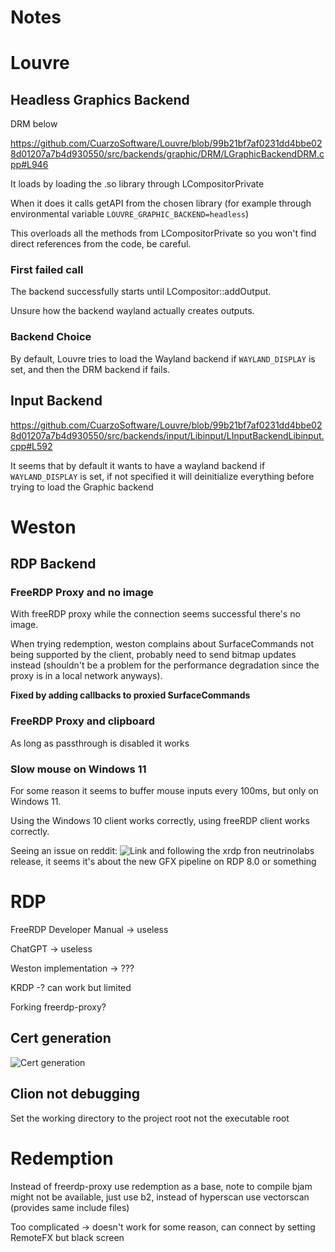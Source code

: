 # Notes

# Louvre

## Headless Graphics Backend

DRM below

https://github.com/CuarzoSoftware/Louvre/blob/99b21bf7af0231dd4bbe028d01207a7b4d930550/src/backends/graphic/DRM/LGraphicBackendDRM.cpp#L946

It loads by loading the .so library through LCompositorPrivate

When it does it calls getAPI from the chosen library (for example through environmental variable `LOUVRE_GRAPHIC_BACKEND=headless`)

This overloads all the methods from LCompositorPrivate so you won't find direct references from the code, be careful.

### First failed call

The backend successfully starts until LCompositor::addOutput.

Unsure how the backend wayland actually creates outputs.

### Backend Choice

By default, Louvre tries to load the Wayland backend if `WAYLAND_DISPLAY` is set, and then the DRM backend if fails.

## Input Backend

https://github.com/CuarzoSoftware/Louvre/blob/99b21bf7af0231dd4bbe028d01207a7b4d930550/src/backends/input/Libinput/LInputBackendLibinput.cpp#L592

It seems that by default it wants to have a wayland backend if `WAYLAND_DISPLAY` is set, if not specified it will deinitialize everything before trying to load the Graphic backend

# Weston

## RDP Backend

### FreeRDP Proxy and no image

With freeRDP proxy while the connection seems successful there's no image.

When trying redemption, weston complains about SurfaceCommands not being supported by the client, probably need to send bitmap updates instead (shouldn't be a problem for the performance degradation since the proxy is in a local network anyways).

**Fixed by adding callbacks to proxied SurfaceCommands**

### FreeRDP Proxy and clipboard

As long as passthrough is disabled it works

### Slow mouse on Windows 11

For some reason it seems to buffer mouse inputs every 100ms, but only on Windows 11.

Using the Windows 10 client works correctly, using freeRDP client works correctly.

Seeing an issue on reddit: ![Link](https://www.reddit.com/r/WindowsHelp/comments/1fbomdt/windows_11_rdp_very_slow_compared_to_windows_10/?rdt=53426) and following the xrdp fron neutrinolabs release, it seems it's about the new GFX pipeline on RDP 8.0 or something


# RDP

FreeRDP Developer Manual -> useless

ChatGPT -> useless

Weston implementation -> ???

KRDP -? can work but limited

Forking freerdp-proxy?

## Cert generation

![Cert generation](https://docs.redhat.com/en/documentation/red_hat_enterprise_linux/8/html/securing_networks/creating-and-managing-tls-keys-and-certificates_securing-networks#creating-a-private-key-and-a-csr-for-a-tls-server-certificate-using-openssl_creating-and-managing-tls-keys-and-certificates`)

## Clion not debugging

Set the working directory to the project root not the executable root

# Redemption

Instead of freerdp-proxy use redemption as a base, note to compile bjam might not be available, just use b2, instead of hyperscan use vectorscan (provides same include files)

Too complicated -> doesn't work for some reason, can connect by setting RemoteFX but black screen
